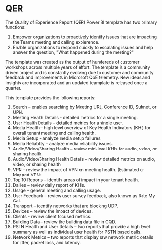 # QER
The Quality of Experience Report (QER) Power BI template has two primary functions:

1.  Empower organizations to proactively identify issues that are impacting the Teams meeting and calling expierence. 
2.  Enable organizations to respond quickly to escalating issues and help answer the question, "What happened during the meeting?" 

The template was created as the output of hundereds of customer workshops across multiple years of effort.  The template is a community driven project and is constantly evolving due to customer and community feedback and improvements in Microsoft QoE telemetry.  New ideas and insights are incorporated and an updated teamplate is released once a quarter.

This template provides the following reports:

1. Search – enables searching by Meeting URL, Conference ID, Subnet, or UPN.
2. Meeting Health Details – detailed metrics for a single meeting.
3. User Health Details – detailed metrics for a single user.
4. Media Health – high level overview of Key Health Indicators (KHI) for overall tenant meeting and calling health.
5. Media Setup – analyze media setup failures.
6. Media Reliablity – analyze media reliability issues.
7. Audio/Video/Sharing Health – review mid-level KHIs for audio, video, or sharing health.
8. Audio/Video/Sharing Health Details – review detailed metrics on audio, video, or sharing health.
9. VPN – review the impact of VPN on meeting health. (Estimated or Mapped VPN)
10. Top 10 Reports – identify areas of impact in your tenant health.
11. Dailies – review daily report of KHIs.
12. Usage – general meeting and calling usage.
13. User Feedback – review user survey feedback, also known as Rate My Call.
14. Transport – identify networks that are blocking UDP.
15. Devices – review the impact of devices.
16. Clients - review client focused metrics.
17. Building Data – review the building data file in CQD.
18. PSTN Health and User Details – two reports that provide a high level summary as well as individual user health for PSTN based calls.
19. Network Metrics – two reports that display raw network metric details for jitter, packet loss, and latency. 
